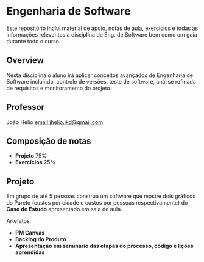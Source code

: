 # Engenharia de Software 

Este repositório inclui material de apoio, notas de aula, exercícios e todas as informações relevantes a disciplina de Eng. de Software bem como um guia durante todo o curso.

## Overview
Nesta disciplina o aluno irá aplicar conceitos avançados de Engenharia de Software incluindo, controle de versões, teste de software, análise refinada de requisitos e monitoramento do projeto.

## Professor

João Hélio [email jhelio.jkd@gmail.com](mailto:jhelio.jkd@gmail.com)

## Composição de notas

* **Projeto** 75%
* **Exercícios** 25%

## Projeto
Em grupo de até 5 pessoas construa um software que mostre dois gráficos de Pareto (custos por cidade e custos por pessoas respectivamente) do **Caso de Estudo** apresentado em sala de aula.

Artefatos:
* **PM Canvas**
* **Backlog do Produto**
* **Apresentação em seminário das etapas do processo, código e lições aprendidas**
